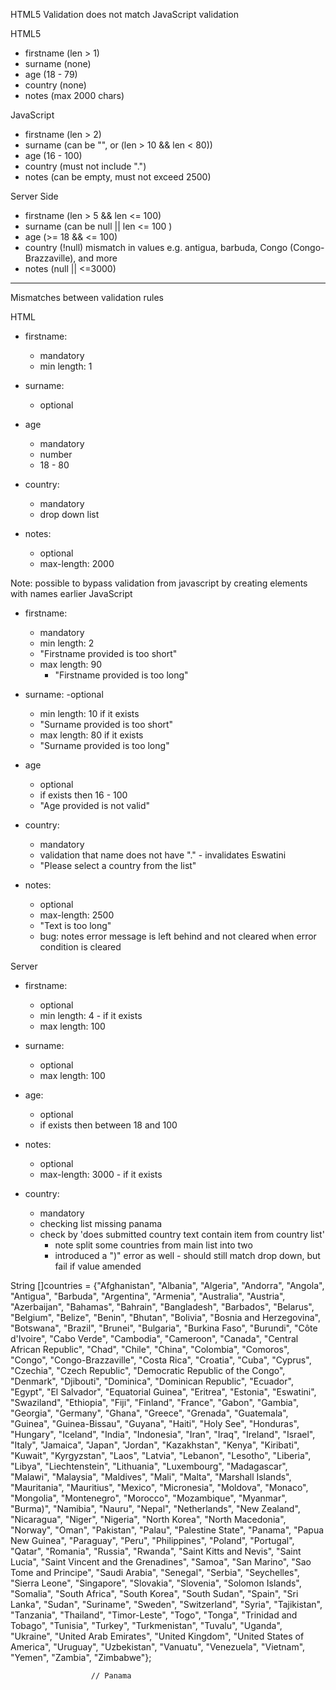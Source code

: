 HTML5 Validation does not match JavaScript validation

HTML5

- firstname (len > 1)
- surname (none)
- age (18 - 79)
- country (none)
- notes (max 2000 chars)

JavaScript

- firstname (len > 2)
- surname (can be "", or (len > 10 && len < 80))
- age (16 - 100)
- country (must not include ".")
- notes (can be empty, must not exceed 2500)

Server Side

- firstname (len > 5 && len <= 100)
- surname (can be null || len <= 100 )
- age (>= 18 && <= 100)
- country (!null)
  mismatch in values e.g. antigua, barbuda, Congo (Congo-Brazzaville), and more
- notes (null || <=3000)

---

Mismatches between validation rules

HTML

- firstname:
    - mandatory
    - min length: 1

- surname:
    - optional

- age
    - mandatory
    - number
    - 18 - 80

- country:
    - mandatory
    - drop down list

- notes:
    - optional
    - max-length: 2000

Note: possible to bypass validation from javascript by creating elements with names earlier
JavaScript

- firstname:
    - mandatory
    - min length: 2
    - "Firstname provided is too short"
    - max length: 90
        - "Firstname provided is too long"

- surname:
  -optional
    - min length: 10 if it exists
    - "Surname provided is too short"
    - max length: 80 if it exists
    - "Surname provided is too long"

- age
    - optional
    - if exists then 16 - 100
    - "Age provided is not valid"

- country:
    - mandatory
    - validation that name does not have "." - invalidates Eswatini
    - "Please select a country from the list"

- notes:
    - optional
    - max-length: 2500
    - "Text is too long"
    - bug: notes error message is left behind and not cleared when error condition is cleared

Server

- firstname:
    - optional
    - min length: 4 - if it exists
    - max length: 100

- surname:
    - optional
    - max length: 100

- age:
    - optional
    - if exists then between 18 and 100

- notes:
    - optional
    - max-length: 3000 - if it exists

- country:
    - mandatory
    - checking list missing panama
    - check by 'does submitted country text contain item from country list'
        - note split some countries from main list into two
        - introduced a ")" error as well - should still match drop down, but fail if value amended

String []countries = {"Afghanistan",
"Albania",
"Algeria",
"Andorra",
"Angola",
"Antigua",
"Barbuda",
"Argentina",
"Armenia",
"Australia",
"Austria",
"Azerbaijan",
"Bahamas",
"Bahrain",
"Bangladesh",
"Barbados",
"Belarus",
"Belgium",
"Belize",
"Benin",
"Bhutan",
"Bolivia",
"Bosnia and Herzegovina",
"Botswana",
"Brazil",
"Brunei",
"Bulgaria",
"Burkina Faso",
"Burundi",
"Côte d'Ivoire",
"Cabo Verde",
"Cambodia",
"Cameroon",
"Canada",
"Central African Republic",
"Chad",
"Chile",
"China",
"Colombia",
"Comoros",
"Congo",
"Congo-Brazzaville",
"Costa Rica",
"Croatia",
"Cuba",
"Cyprus",
"Czechia",
"Czech Republic",
"Democratic Republic of the Congo",
"Denmark",
"Djibouti",
"Dominica",
"Dominican Republic",
"Ecuador",
"Egypt",
"El Salvador",
"Equatorial Guinea",
"Eritrea",
"Estonia",
"Eswatini",
"Swaziland",
"Ethiopia",
"Fiji",
"Finland",
"France",
"Gabon",
"Gambia",
"Georgia",
"Germany",
"Ghana",
"Greece",
"Grenada",
"Guatemala",
"Guinea",
"Guinea-Bissau",
"Guyana",
"Haiti",
"Holy See",
"Honduras",
"Hungary",
"Iceland",
"India",
"Indonesia",
"Iran",
"Iraq",
"Ireland",
"Israel",
"Italy",
"Jamaica",
"Japan",
"Jordan",
"Kazakhstan",
"Kenya",
"Kiribati",
"Kuwait",
"Kyrgyzstan",
"Laos",
"Latvia",
"Lebanon",
"Lesotho",
"Liberia",
"Libya",
"Liechtenstein",
"Lithuania",
"Luxembourg",
"Madagascar",
"Malawi",
"Malaysia",
"Maldives",
"Mali",
"Malta",
"Marshall Islands",
"Mauritania",
"Mauritius",
"Mexico",
"Micronesia",
"Moldova",
"Monaco",
"Mongolia",
"Montenegro",
"Morocco",
"Mozambique",
"Myanmar",
"Burma)",
"Namibia",
"Nauru",
"Nepal",
"Netherlands",
"New Zealand",
"Nicaragua",
"Niger",
"Nigeria",
"North Korea",
"North Macedonia",
"Norway",
"Oman",
"Pakistan",
"Palau",
"Palestine State",
"Panama",
"Papua New Guinea",
"Paraguay",
"Peru",
"Philippines",
"Poland",
"Portugal",
"Qatar",
"Romania",
"Russia",
"Rwanda",
"Saint Kitts and Nevis",
"Saint Lucia",
"Saint Vincent and the Grenadines",
"Samoa",
"San Marino",
"Sao Tome and Principe",
"Saudi Arabia",
"Senegal",
"Serbia",
"Seychelles",
"Sierra Leone",
"Singapore",
"Slovakia",
"Slovenia",
"Solomon Islands",
"Somalia",
"South Africa",
"South Korea",
"South Sudan",
"Spain",
"Sri Lanka",
"Sudan",
"Suriname",
"Sweden",
"Switzerland",
"Syria",
"Tajikistan",
"Tanzania",
"Thailand",
"Timor-Leste",
"Togo",
"Tonga",
"Trinidad and Tobago",
"Tunisia",
"Turkey",
"Turkmenistan",
"Tuvalu",
"Uganda",
"Ukraine",
"United Arab Emirates",
"United Kingdom",
"United States of America",
"Uruguay",
"Uzbekistan",
"Vanuatu",
"Venezuela",
"Vietnam",
"Yemen",
"Zambia",
"Zimbabwe"};

                      // Panama
